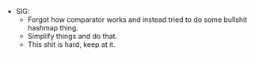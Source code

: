 - SIG:
	- Forgot how comparator works and instead tried to do some bullshit hashmap thing. 
	- Simplify things and do that.
	- This shit is hard, keep at it. 